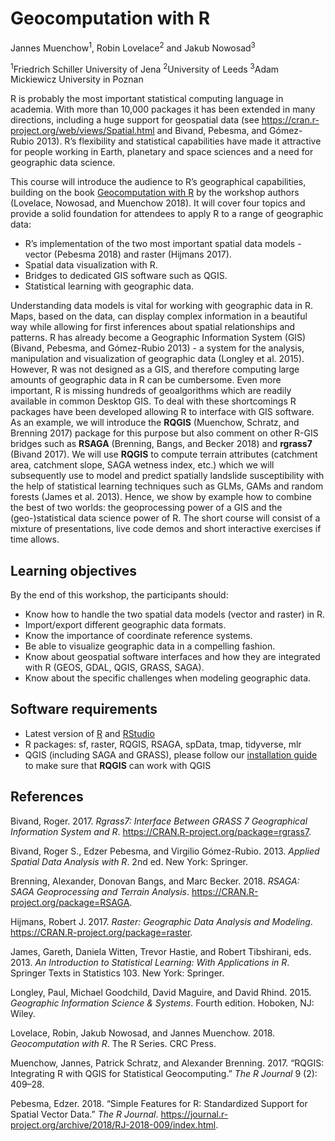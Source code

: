 Geocomputation with R
================
Jannes Muenchow<sup>1</sup>, Robin Lovelace<sup>2</sup> and Jakub
Nowosad<sup>3</sup>  
  
<sup>1</sup>Friedrich Schiller University of Jena <sup>2</sup>University
of Leeds <sup>3</sup>Adam Mickiewicz University in Poznan

R is probably the most important statistical computing language in
academia. With more than 10,000 packages it has been extended in many
directions, including a huge support for geospatial data (see
<https://cran.r-project.org/web/views/Spatial.html> and Bivand, Pebesma,
and Gómez-Rubio 2013). R’s flexibility and statistical capabilities have
made it attractive for people working in Earth, planetary and space
sciences and a need for geographic data science.

This course will introduce the audience to R’s geographical
capabilities, building on the book [Geocomputation with
R](https://geocompr.robinlovelace.net/) by the workshop authors
(Lovelace, Nowosad, and Muenchow 2018). It will cover four topics and
provide a solid foundation for attendees to apply R to a range of
geographic data: <!--or spatial problems?-->

  - R’s implementation of the two most important spatial data models -
    vector (Pebesma 2018) and raster (Hijmans 2017).
  - Spatial data visualization with R.
  - Bridges to dedicated GIS software such as QGIS.
  - Statistical learning with geographic data.

Understanding data models is vital for working with geographic data in
R. Maps, based on the data, can display complex information in a
beautiful way while allowing for first inferences about spatial
relationships and patterns. R has already become a Geographic
Information System (GIS) (Bivand, Pebesma, and Gómez-Rubio 2013) - a
system for the analysis, manipulation and visualization of geographic
data (Longley et al. 2015). However, R was not designed as a GIS, and
therefore computing large amounts of geographic data in R can be
cumbersome. Even more important, R is missing hundreds of geoalgorithms
which are readily available in common Desktop GIS. To deal with these
shortcomings R packages have been developed allowing R to interface with
GIS software. As an example, we will introduce the **RQGIS** (Muenchow,
Schratz, and Brenning 2017) package for this purpose but also comment on
other R-GIS bridges such as **RSAGA** (Brenning, Bangs, and Becker 2018)
and **rgrass7** (Bivand 2017). We will use **RQGIS** to compute terrain
attributes (catchment area, catchment slope, SAGA wetness index, etc.)
which we will subsequently use to model and predict spatially landslide
susceptibility with the help of statistical learning techniques such as
GLMs, GAMs and random forests (James et al. 2013). Hence, we show by
example how to combine the best of two worlds: the geoprocessing power
of a GIS and the (geo-)statistical data science power of R. The short
course will consist of a mixture of presentations, live code demos and
short interactive exercises if time allows.

## Learning objectives

By the end of this workshop, the participants should:

  - Know how to handle the two spatial data models (vector and raster)
    in R.
  - Import/export different geographic data formats.
  - Know the importance of coordinate reference systems.
  - Be able to visualize geographic data in a compelling fashion.
  - Know about geospatial software interfaces and how they are
    integrated with R (GEOS, GDAL, QGIS, GRASS, SAGA).
  - Know about the specific challenges when modeling geographic data.

## Software requirements

  - Latest version of [R](https://cloud.r-project.org/) and
    [RStudio](https://www.rstudio.com/products/rstudio/download/#download)
  - R packages: sf, raster, RQGIS, RSAGA, spData, tmap, tidyverse, mlr
  - QGIS (including SAGA and GRASS), please follow our [installation
    guide](https://cran.r-project.org/web/packages/RQGIS/vignettes/install_guide.html#arch-linux)
    to make sure that **RQGIS** can work with QGIS

## References

<div id="refs" class="references">

<div id="ref-bivand_rgrass7_2017">

Bivand, Roger. 2017. *Rgrass7: Interface Between GRASS 7 Geographical
Information System and R*. <https://CRAN.R-project.org/package=rgrass7>.

</div>

<div id="ref-bivand_applied_2013">

Bivand, Roger S., Edzer Pebesma, and Virgilio Gómez-Rubio. 2013.
*Applied Spatial Data Analysis with R*. 2nd ed. New York: Springer.

</div>

<div id="ref-brenning_rsaga_2018">

Brenning, Alexander, Donovan Bangs, and Marc Becker. 2018. *RSAGA: SAGA
Geoprocessing and Terrain Analysis*.
<https://CRAN.R-project.org/package=RSAGA>.

</div>

<div id="ref-hijmans_raster_2017">

Hijmans, Robert J. 2017. *Raster: Geographic Data Analysis and
Modeling*. <https://CRAN.R-project.org/package=raster>.

</div>

<div id="ref-james_introduction_2013">

James, Gareth, Daniela Witten, Trevor Hastie, and Robert Tibshirani,
eds. 2013. *An Introduction to Statistical Learning: With Applications
in R*. Springer Texts in Statistics 103. New York: Springer.

</div>

<div id="ref-longley_geographic_2015">

Longley, Paul, Michael Goodchild, David Maguire, and David Rhind. 2015.
*Geographic Information Science & Systems*. Fourth edition. Hoboken, NJ:
Wiley.

</div>

<div id="ref-lovelace_geocomputation_2018">

Lovelace, Robin, Jakub Nowosad, and Jannes Muenchow. 2018.
*Geocomputation with R*. The R Series. CRC Press.

</div>

<div id="ref-muenchow_rqgis:_2017">

Muenchow, Jannes, Patrick Schratz, and Alexander Brenning. 2017. “RQGIS:
Integrating R with QGIS for Statistical Geocomputing.” *The R Journal* 9
(2): 409–28.

</div>

<div id="ref-pebesma_simple_2018">

Pebesma, Edzer. 2018. “Simple Features for R: Standardized Support for
Spatial Vector Data.” *The R Journal*.
<https://journal.r-project.org/archive/2018/RJ-2018-009/index.html>.

</div>

</div>
